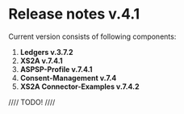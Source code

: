 # Release notes v.4.1

Current version consists of following components:

1. **Ledgers v.3.7.2**
2. **XS2A v.7.4.1**
3. **ASPSP-Profile v.7.4.1**
4. **Consent-Management v.7.4**
5. **XS2A Connector-Examples v.7.4.2**

//// TODO! ////
